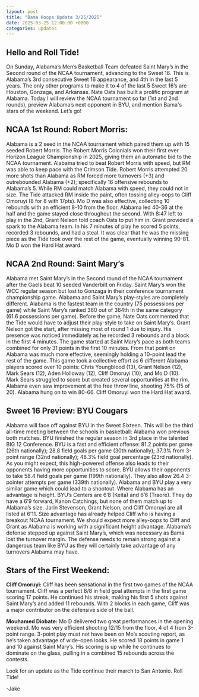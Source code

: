 ```yaml
---
layout: post
title: "Bama Hoops Update 3/25/2025"
date: 2025-03-25 12:00:00 +0000
categories: updates
---
```


## Hello and Roll Tide! 

On Sunday, Alabama’s Men’s Basketball Team defeated Saint Mary’s in the Second round of the NCAA tournament, advancing to the Sweet 16. This is Alabama’s 3rd consecutive Sweet 16 appearance, and 4th in the last 5 years. The only other programs to make it to 4 of the last 5 Sweet 16’s are Houston, Gonzaga, and Arkansas. Nate Oats has built a prolific program at Alabama. Today I will review the NCAA tournament so far (1st and 2nd rounds), preview Alabama’s next opponent in BYU, and mention Bama's stars of the weekend. Let’s go!

 

## NCAA 1st Round: Robert Morris:

Alabama is a 2 seed in the NCAA tournament which paired them up with 15 seeded Robert Morris. The Robert Morris Colonials won their first ever Horizon League Championship in 2025, giving them an automatic bid to the NCAA tournament. Alabama tried to beat Robert Morris with speed, but RM was able to keep pace with the Crimson Tide. Robert Morris attempted 20 more shots than Alabama as RM forced more turnovers (+3) and outrebounded Alabama (+2); specifically 16 offensive rebounds to Alabama’s 5. While RM could match Alabama with speed, they could not in size. The Tide attacked RM inside the paint, often tossing alley-oops to Cliff Omoruyi (8 for 8 with 17pts). Mo D was also effective, collecting 10 rebounds with an efficient 8-10 from the floor. Alabama led 40-36 at the half and the game stayed close throughout the second. With 8:47 left to play in the 2nd, Grant Nelson told coach Oats to put him in. Grant provided a spark to the Alabama team. In his 7 minutes of play he scored 5 points, recorded 3 rebounds, and had a steal. It was clear that he was the missing piece as the Tide took over the rest of the game, eventually winning 90-81. Mo D won the Hard Hat award.


## NCAA 2nd Round: Saint Mary’s

Alabama met Saint Mary’s in the Second round of the NCAA tournament after the Gaels beat 10 seeded Vanderbilt on Friday. Saint Mary’s won the WCC regular season but lost to Gonzaga in their conference tournament championship game. Alabama and Saint Mary’s play-styles are completely different. Alabama is the fastest team in the country (75 possessions per game) while Saint Mary’s ranked 360 out of 364th in the same category (61.6 possessions per game). Before the game, Nate Oats commented that the Tide would have to adjust their play-style to take on Saint Mary’s. Grant Nelson got the start, after missing most of round 1 due to injury. His presence was noticed immediately as he recorded 3 rebounds and a block in the first 4 minutes. The game started at Saint Mary’s pace as both teams combined for only 31 points in the first 10 minutes. From that point on Alabama was much more effective, seemingly holding a 10-point lead the rest of the game. This game took a collective effort as 6 different Alabama players scored over 10 points: Chris Youngblood (13), Grant Nelson (12), Mark Sears (12), Aden Holloway (12), Cliff Omoruyi (10), and Mo D (10). Mark Sears struggled to score but created several opportunities at the rim. Alabama even saw improvement at the free throw line, shooting 75% (15 of 20). Alabama hung on to win 80-66. Cliff Omoruyi won the Hard Hat award.


## Sweet 16 Preview: BYU Cougars

Alabama will face off against BYU in the Sweet Sixteen. This will be the third all-time meeting between the schools in basketball: Alabama won previous both matches. BYU finished the regular season in 3rd place in the talented BIG 12 Conference. BYU is a fast and efficient offense: 81.2 points per game (26th nationally); 28.8 field goals per game (30th nationally); 37.3% from 3-point range (32nd nationally); 48.3% field goal percentage (23rd nationally). As you might expect, this high-powered offense also leads to their opponents having more opportunities to score. BYU allows their opponents to take 58.4 field goals per game (199th nationally). They also allow 26.4 3-pointer attempts per game (339th nationally). Alabama and BYU play a very similar game which could lead to a shootout. Where Alabama has an advantage is height. BYU’s Centers are 6’8 (Keita) and 6’6 (Traore). They do have a 6’9 forward, Kanon Catchings, but none of them match up to Alabama’s size. Jarin Stevenson, Grant Nelson, and Cliff Omoruyi are all listed at 6’11. Size advantage has already helped Cliff who is having a breakout NCAA tournament. We should expect more alley-oops to Cliff and Grant as Alabama is working with a significant height advantage. Alabama’s defense stepped up against Saint Mary’s, which was necessary as Bama lost the turnover margin. The defense needs to remain strong against a dangerous team like BYU as they will certainly take advantage of any turnovers Alabama may have.


## Stars of the First Weekend:

**Cliff Omoruyi:** Cliff has been sensational in the first two games of the NCAA tournament. Cliff was a perfect 8/8 in field goal attempts in the first game scoring 17 points. He continued his streak, making his first 5 shots against Saint Mary’s and added 11 rebounds. With 2 blocks in each game, Cliff was a major contributor on the defensive side of the ball.

**Mouhamed Diobate:** Mo D delivered two great performances in the opening weekend. Mo was very efficient shooting 12/15 from the floor, 4 of 4 from 3-point range. 3-point play must not have been on Mo’s scouting report, as he’s taken advantage of wide-open looks. He scored 18 points in game 1 and 10 against Saint Mary’s. His scoring is up while he continues to dominate on the glass, pulling in a combined 15 rebounds across the contests.

 
Look for an update as the Tide continue their march to San Antonio. Roll Tide!

-Jake
